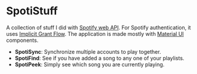 # SpotiStuff

A collection of stuff I did with [Spotify web API](https://developer.spotify.com/documentation/web-api/reference/#/). For Spotify authentication, it uses [Implicit Grant Flow](https://developer.spotify.com/documentation/general/guides/authorization/implicit-grant/). The application is made mostly with [Material UI](https://mui.com/) components.

- **SpotiSync**: Synchronize multiple accounts to play together.
- **SpotiFind**: See if you have added a song to any one of your playlists.
- **SpotiPeek**: Simply see which song you are currently playing.
